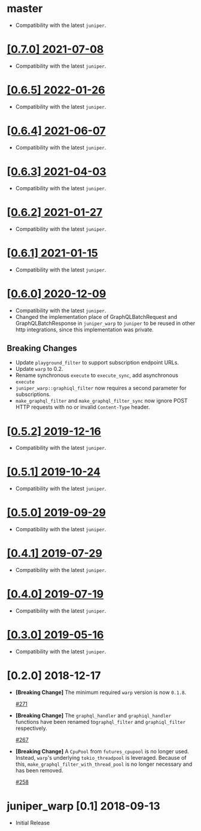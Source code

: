 # master

- Compatibility with the latest `juniper`.

# [[0.7.0] 2021-07-08](https://github.com/graphql-rust/juniper/releases/tag/juniper_warp-0.7.0)

- Compatibility with the latest `juniper`.

# [[0.6.5] 2022-01-26](https://github.com/graphql-rust/juniper/releases/tag/juniper_warp-v0.6.5)

- Compatibility with the latest `juniper`.

# [[0.6.4] 2021-06-07](https://github.com/graphql-rust/juniper/releases/tag/juniper_warp-0.6.4)

- Compatibility with the latest `juniper`.

# [[0.6.3] 2021-04-03](https://github.com/graphql-rust/juniper/releases/tag/juniper_warp-0.6.3)

- Compatibility with the latest `juniper`.

# [[0.6.2] 2021-01-27](https://github.com/graphql-rust/juniper/releases/tag/juniper_warp-0.6.2)

- Compatibility with the latest `juniper`.

# [[0.6.1] 2021-01-15](https://github.com/graphql-rust/juniper/releases/tag/juniper_warp-0.6.1)

- Compatibility with the latest `juniper`.

# [[0.6.0] 2020-12-09](https://github.com/graphql-rust/juniper/releases/tag/juniper_warp-0.6.0)

- Compatibility with the latest `juniper`.
- Changed the implementation place of GraphQLBatchRequest and GraphQLBatchResponse in `juniper_warp`
to `juniper` to be reused in other http integrations, since this implementation was private.

## Breaking Changes

- Update `playground_filter` to support subscription endpoint URLs.
- Update `warp` to 0.2.
- Rename synchronous `execute` to `execute_sync`, add asynchronous `execute`
- `juniper_warp::graphiql_filter` now requires a second parameter for subscriptions.
- `make_graphql_filter` and `make_graphql_filter_sync` now ignore POST HTTP requests with no or invalid `Content-Type` header.

# [[0.5.2] 2019-12-16](https://github.com/graphql-rust/juniper/releases/tag/juniper_warp-0.5.2)

- Compatibility with the latest `juniper`.

# [[0.5.1] 2019-10-24](https://github.com/graphql-rust/juniper/releases/tag/juniper_warp-0.5.1)

- Compatibility with the latest `juniper`.

# [[0.5.0] 2019-09-29](https://github.com/graphql-rust/juniper/releases/tag/juniper_warp-0.5.0)

- Compatibility with the latest `juniper`.

# [[0.4.1] 2019-07-29](https://github.com/graphql-rust/juniper/releases/tag/juniper_warp-0.4.1)

- Compatibility with the latest `juniper`.

# [[0.4.0] 2019-07-19](https://github.com/graphql-rust/juniper/releases/tag/juniper_warp-0.4.0)

- Compatibility with the latest `juniper`.

# [[0.3.0] 2019-05-16](https://github.com/graphql-rust/juniper/releases/tag/juniper_warp-0.3.0)

- Compatibility with the latest `juniper`.

# [0.2.0] 2018-12-17

- **[Breaking Change]** The minimum required `warp` version is now `0.1.8`.

  [#271](https://github.com/graphql-rust/juniper/pull/271)

- **[Breaking Change]** The `graphql_handler` and `graphiql_handler` functions have been renamed to`graphql_filter` and `graphiql_filter` respectively.

  [#267](https://github.com/graphql-rust/juniper/pull/267)

- **[Breaking Change]** A `CpuPool` from `futures_cpupool` is no longer used. Instead, `warp`'s underlying `tokio_threadpool` is leveraged. Because of this, `make_graphql_filter_with_thread_pool` is no longer necessary and has been removed.

  [#258](https://github.com/graphql-rust/juniper/pull/258)

# juniper_warp [0.1] 2018-09-13

- Initial Release
